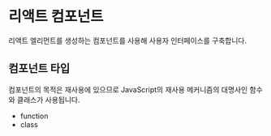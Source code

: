# 리액트 컴포넌트

리액트 엘리먼트를 생성하는 컴포넌트를 사용해 사용자 인터페이스를 구축합니다.

## 컴포넌트 타입

컴포넌트의 목적은 재사용에 있으므로 JavaScript의 재사용 메커니즘의 대명사인 함수와 클래스가 사용됩니다.

- function
- class
